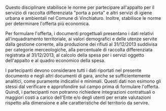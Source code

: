 Questo disciplinare stabilisce le norme per partecipare all'appalto per il servizio di raccolta differenziata "porta a porta" e altri servizi di igiene urbana e ambientali nel Comune di Vinchiaturo. Inoltre, stabilisce le norme per determinare l'offerta più economica.

Per formulare l'offerta, i documenti progettuali presentano i dati relativi all'inquadramento territoriale, ai valori demografici e delle utenze servite dalla gestione corrente, alla produzione dei rifiuti al 31/12/2013 suddivisa per categorie merceologiche, alla percentuale di raccolta differenziata registrata al 31/12/2013, al calcolo della spesa per i servizi oggetto dell'appalto e al quadro economico della spesa.

I partecipanti devono considerare tutti i dati riportati nel presente documento e negli altri documenti di gara, anche se sufficientemente analitici, come puramente indicativi e minimali. Questi dati non esimono gli stessi dal verificare e approfondire sul campo prima di formulare l'offerta. Quindi, i partecipanti non potranno richiedere integrazioni contrattuali o maggiori costi a carico dell'Ente e/o degli utenti per errate valutazioni rispetto alla dimensione e alle caratteristiche del territorio da servire.